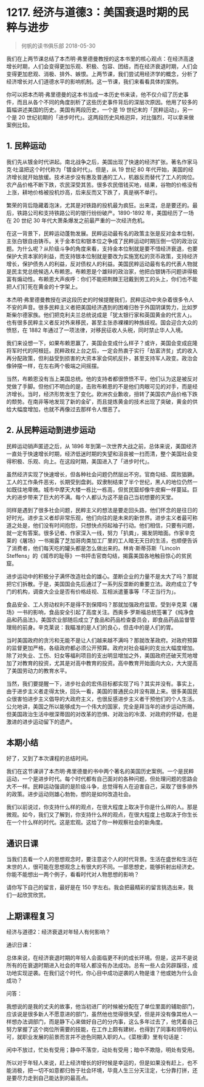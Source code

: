 # 1217. 经济与道德3：美国衰退时期的民粹与进步
> 何帆的读书俱乐部
2018-05-30

我们在上两节课总结了本杰明·弗里德曼教授的这本书里的核心观点：在经济高速增长时期，人们会变得更加乐观、积极、包容、团结，而在经济衰退时期，人们会变得更加悲观、消极、排外、嫉恨。上两节课，我们尝试用经济学的概念，分析了经济增长对人们道德水平的影响机制。这一节课，我们来看看具体的案例。

你可以把本杰明·弗里德曼的这本书当成一本历史书来读，他不仅介绍了历史事件，而且从各个不同的角度剖析了这些历史事件背后的深层次原因。他用了较多的篇幅讲述美国的历史。美国有两段历史，一个是 19 世纪末的「民粹运动」，另一个是 20 世纪初期的「进步时代」。这两段历史风格迥异，对比强烈，可以拿来做案例比较。

## 1. 民粹运动
我们先从镀金时代讲起。南北战争之后，美国出现了快速的经济扩张。著名作家马克·吐温把这个时代称为「镀金时代」。但是，从 19 世纪 80 年代开始，美国的经济增长就开始放缓。技术进步没有惠及普通的工人，机器反而替代了工人的岗位。农产品价格不断下跌，农民深受其苦。很多农民借钱买地，结果，谷物的价格没有上涨，耕地价格被投机炒高，后来反而又下跌了，真是祸不单行。

繁荣的背后隐藏着泡沫，尤其是对铁路的投机最为疯狂。出来混，总是要还的。最后，铁路公司和支持铁路公司的银行纷纷破产。1890-1892 年，美国经历了一场在 20 世纪 30 年代大萧条爆发之前最严重的一次经济危机。

在这一背景下，民粹运动蓬勃发展。民粹运动最有名的政策主张是反对金本位制，主张白银自由铸币。关于金本位和银本位之争成了民粹运动时期压倒一切的政治议题。为什么呢？从阶级斗争的角度来看，支持金本位制就是要不惜经济衰退，也要保护大资本家的利益，而支持银本位制就是要改为实施宽松的货币政策，支持经济增长，保护债务人的利益，反对债权人的利益。美国民粹运动最有名的代表人物就是民主党总统候选人布赖恩。布赖恩是个雄辩的政治家，他把白银铸币问题讲得极富有煽动性。布赖恩大声疾呼：你们不能把荆棘王冠戴到劳工的头上，你们也不能把人们钉死在黄金的十字架上。

本杰明·弗里德曼教授在讲这段历史的时候提醒我们，民粹运动中夹杂着很多令人不安的声音。很多民粹主义者把美国经济遇到的困难归咎于外国阴谋势力，比如罗斯柴尔德家族。他们把克利夫兰总统说成是「犹太银行家和英国黄金的代言人」。也有很多民粹主义者反对外来移民，甚至主张赤裸裸的种族歧视。国会迎合大众的愤怒，在 1882 年通过了一项法律，对移民征收人头税，同时禁止华人入境。

我们来设想一下，如果布赖恩赢了，美国会变成什么样子？或许，美国会变成庇隆将军时代的阿根廷。民粹政权上台之后，一定会热衷于实行「劫富济贫」式的收入再分配政策，但利益受到损害的大资本家会伺机反扑，甚至支持军人政变。政治会像钟摆一样，在左右两个极端之间摇摆。

当然，布赖恩没有当上美国总统。他的支持者都很愤愤不平，他们认为这是被反对党做了手脚。但他们不明白的是，击败布赖恩的不是他们肉眼可见的对手，而是经济增长。当时，经济形势发生了变化。欧洲农业歉收，扭转了美国农产品价格下跌的颓势。在南非等地发现了新的金矿，而且提炼黄金的技术出现了突破，黄金的供给大幅度增加，也就不再像过去那样令人憎恶了。

## 2. 从民粹运动到进步运动
民粹运动销声匿迹之后，从 1896 年到第一次世界大战之前，总体来说，美国经济一直处于快速增长时期，经济低迷时期的失望和沮丧被一扫而清，整个美国社会变得积极、乐观、向上。在这段时期，美国进入了「进步时代」。

虽然经济实现了快速增长，但各种社会问题仍然层出不穷。官商勾结、腐败猖獗。工人的工作条件恶劣，长期受到盘剥。奴隶制结束了半个世纪，黑人的地位仍然一如既往地卑微。城市中摩天大楼一栋比一栋高，但贫民窟却像牛皮癣一样蔓延。巨大的进步带来了巨大的不满。每个人都认为这不是自己当初想要的天堂。

同样是遇到了很多社会问题，民粹主义的想法是要走回头路，他们怀念的是往日的好时光。进步主义者却非常乐观，他们向往的是未来的新世界。进步主义者最可称道之处是，他们没有时间抱怨，只想快点捋起袖子行动。他们相信，只要有问题，就一定有答案。很多记者、作家深入一线，努力「扒粪」，揭发阴暗面。作家辛克莱的《屠场》一书揭露了芝加哥肉类加工厂里的工人暗无天日的生活，也顺便告诉了消费者，他们每天吃的罐头都是怎么做出来的。林肯·斯蒂芬斯「Lincoln Steffens」的《城市的耻辱》一书抨击官商勾结，揭露美国各地触目惊心的贫民窟。

进步运动中的积极分子满怀改造社会的雄心。垄断企业的力量不是太大了吗？那就把它们拆散。于是，美国国会先后通过了一系列反垄断的重要立法。政府成立了专门的机构，调查大企业是否有价格歧视、互相派遣董事等「不正当行为」。

食品安全、工人劳动权利不是得不到保障吗？那就加强政府监管。受到辛克莱《屠场》一书的影响，食品安全引起了高度关注。西奥多·罗斯福总统签署了《纯净食品和药品法》。美国农业部随后成立了食品和药品检查委员会，即食品药品监督管理局的前身。辛克莱说：我瞄准的是人们的良心，但击中的是人们的胃。

当时美国政府的贪污和无能不是让人们越来越不满吗？那就改革政府。对政府预算的监督更加严格，各级政府都必须公开预算。政府对社会福利的支出大幅度增加。除了对失业、工伤、妇女等福利项目的支出明显增加之外，美国政府还破天荒地增加了对教育的投资，尤其是对高中教育的投资。高中教育开始面向大众，大大提高了美国劳动力的教育水平。

当然，我们要提醒一下，进步社会的宏伟目标都实现了吗？其实并没有。事实上，由于进步主义者走得太快，回头一看，美国的普通民众并没有跟上来。很多美国民众很害怕进步主义倡导的大政府主义，也很反感进步主义者干预他们的个人生活。公允地讲，美国之所以能够成为一个伟大的国家，完全是拜当年的进步运动所赐，但美国政治生活中根深蒂固的对改革的恐惧、对政治的冷漠、对政府的怀疑，也是激进的进步运动留下的遗产。

## 本期小结
好了，又到了本次课程的总结时间。

我们在这节课讲了本杰明·弗里德曼的书中两个著名的美国历史案例。一个是民粹运动，一个是进步时代。每个时代都有自己面对的各种问题，但处理问题的思路会大不一样。民粹运动强调的是阶级斗争，总觉得有人在迫害自己，采取了很多排外的政策。进步运动则雄心勃勃，想的是如何改造社会。

我们以前说过，你支持什么样的观点，在很大程度上取决于你是什么样的人。那是微观。如今，我们又了解到，你支持什么样的观点，在很大程度上也取决于你生长在一个什么样的时代。这是宏观。这给了你一种观察社会的新角度。  

## 通识日课
当我们去看一个人的思想观念时，要注意这个人的时代背景。生活在盛世和生活在末世的人，很可能在思想观念上有很大的不同。一部思想史，能够折射出经济史。你能不能想出一两个例子，看看时代对人物思想的影响？

请你写下自己的留言，最好是在 150 字左右。我会把最精彩的留言挑选出来，我们一起欣赏欣赏。

## 上期课程复习
经济与道德2：经济衰退对年轻人有何影响？

通识日课：

总体来说，在经济衰退时期的年轻人会面临更不利的成长环境。但是，这并不是说所有的在衰退时期进入社会的年轻人都没有办法成功。总有一些人会另辟蹊径，成功地实现逆袭。在我们这个时代，你心目中成功逆袭的人物是谁？他或她为什么会成功？

问答：

我想说的是我的丈夫的故事，他当初进厂的时候被分配在了单位里面的辅助部门，应该说是很多新人不愿意进的部门，虽然他也觉得很失望，但是并没有像其他人一样想办法调部门，而是静下心来做好自己的分内事，这么多年过去了，他凭着自己努力掌握了这个岗位所需要的技能，在工作上颇有建树，也得到了同事和领导的认可，就职业发展的前景而言并不逊色同期入职的人。《菜根谭》里有句话是：

闲中不放过，忙处有受用；静中不落空，动处有受用；暗中不欺隐，明处有受用。

所以对于年轻人来说，赶上经济增长的好时候是幸运的，但是如果没有赶上，也不能消极，把一切不如意都归咎于社会环境，毕竟人生三分天注定，七分靠打拼，还是要尽力走到自己能达到的最高点。




